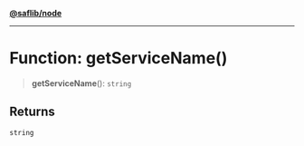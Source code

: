 [**@saflib/node**](../index.md)

***

# Function: getServiceName()

> **getServiceName**(): `string`

## Returns

`string`
